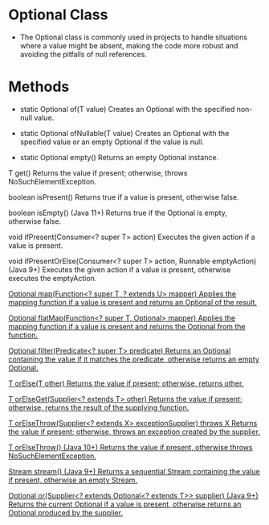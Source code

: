 # Optional Class 
- The Optional class is commonly used in projects to handle situations where a value might be absent, making the code more robust and avoiding the pitfalls of null references.

# Methods 
- static <T> Optional<T> of(T value)
Creates an Optional with the specified non-null value.

- static <T> Optional<T> ofNullable(T value)
Creates an Optional with the specified value or an empty Optional if the value is null.

- static <T> Optional<T> empty()
Returns an empty Optional instance.

T get()
Returns the value if present; otherwise, throws NoSuchElementException.

boolean isPresent()
Returns true if a value is present, otherwise false.

boolean isEmpty() (Java 11+)
Returns true if the Optional is empty, otherwise false.

void ifPresent(Consumer<? super T> action)
Executes the given action if a value is present.

void ifPresentOrElse(Consumer<? super T> action, Runnable emptyAction) (Java 9+)
Executes the given action if a value is present, otherwise executes the emptyAction.

<U> Optional<U> map(Function<? super T, ? extends U> mapper)
Applies the mapping function if a value is present and returns an Optional of the result.

<U> Optional<U> flatMap(Function<? super T, Optional<U>> mapper)
Applies the mapping function if a value is present and returns the Optional from the function.

Optional<T> filter(Predicate<? super T> predicate)
Returns an Optional containing the value if it matches the predicate, otherwise returns an empty Optional.

T orElse(T other)
Returns the value if present; otherwise, returns other.

T orElseGet(Supplier<? extends T> other)
Returns the value if present; otherwise, returns the result of the supplying function.

<X extends Throwable> T orElseThrow(Supplier<? extends X> exceptionSupplier) throws X
Returns the value if present; otherwise, throws an exception created by the supplier.

T orElseThrow() (Java 10+)
Returns the value if present, otherwise throws NoSuchElementException.

Stream<T> stream() (Java 9+)
Returns a sequential Stream containing the value if present, otherwise an empty Stream.

Optional<T> or(Supplier<? extends Optional<? extends T>> supplier) (Java 9+)
Returns the current Optional if a value is present, otherwise returns an Optional produced by the supplier.
